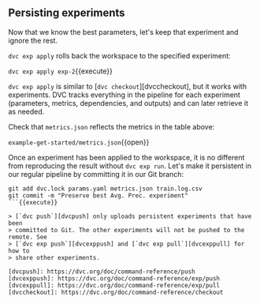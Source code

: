 ## Persisting experiments

Now that we know the best parameters, let's keep that experiment and
ignore the rest.

`dvc exp apply` rolls back the workspace to the specified experiment:

`dvc exp apply exp-2`{{execute}}

`dvc exp apply` is similar to [`dvc checkout`][dvccheckout], but it works with experiments. DVC
tracks everything in the pipeline for each experiment (parameters, metrics,
dependencies, and outputs) and can later retrieve it as needed.

Check that `metrics.json` reflects the metrics in the table above:

`example-get-started/metrics.json`{{open}}

Once an experiment has been applied to the workspace, it is no different from
reproducing the result without `dvc exp run`. Let's make it persistent in our
regular pipeline by committing it in our Git branch:

```
git add dvc.lock params.yaml metrics.json train.log.csv
git commit -m "Preserve best Avg. Prec. experiment"
```{{execute}}

> [`dvc push`][dvcpush] only uploads persistent experiments that have been
> committed to Git. The other experiments will not be pushed to the remote. See
> [`dvc exp push`][dvcexppush] and [`dvc exp pull`][dvcexppull] for how to
> share other experiments.

[dvcpush]: https://dvc.org/doc/command-reference/push
[dvcexppush]: https://dvc.org/doc/command-reference/exp/push
[dvcexppull]: https://dvc.org/doc/command-reference/exp/pull
[dvccheckout]: https://dvc.org/doc/command-reference/checkout
